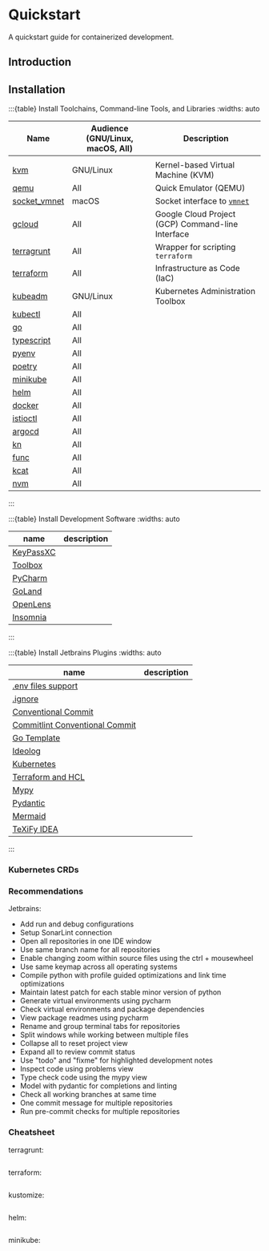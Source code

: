 # Quickstart

A quickstart guide for containerized development.

## Introduction

## Installation

:::{table} Install Toolchains, Command-line Tools, and Libraries
:widths: auto

| Name                                                                                         | Audience (GNU/Linux, macOS, All) | Description                                                                    |
|----------------------------------------------------------------------------------------------|----------------------------------|--------------------------------------------------------------------------------|
|                                                                                              |                                  |                                                                                |
| [kvm](https://wiki.debian.org/KVM)                                                           | GNU/Linux                        | Kernel-based Virtual Machine (KVM)                                             |
| [qemu](https://www.qemu.org/)                                                                | All                              | Quick Emulator (QEMU)                                                          |
| [socket_vmnet](https://formulae.brew.sh/formula/socket_vmnet)                                | macOS                            | Socket interface to [`vmnet`](https://developer.apple.com/documentation/vmnet) |
| [gcloud](https://cloud.google.com/sdk/gcloud/)                                               | All                              | Google Cloud Project (GCP) Command-line Interface                              |
| [terragrunt](https://terragrunt.gruntwork.io/docs/getting-started/install/)                  | All                              | Wrapper for scripting `terraform`                                              |
| [terraform](https://developer.hashicorp.com/terraform/tutorials/aws-get-started/install-cli) | All                              | Infrastructure as Code (IaC)                                                   |
| [kubeadm](https://kubernetes.io/docs/tasks/tools/#kubeadm)                                   | GNU/Linux                        | Kubernetes Administration Toolbox                                              |
| [kubectl](https://kubernetes.io/docs/tasks/tools/#kubectl)                                   | All                              |                                                                                |
| [go]()                                                                                       | All                              |                                                                                |
| [typescript]()                                                                               | All                              |                                                                                |
| [pyenv]()                                                                                    | All                              |                                                                                |
| [poetry]()                                                                                   | All                              |                                                                                |
| [minikube](https://kubernetes.io/docs/tasks/tools/#minikube)                                 | All                              |                                                                                |
| [helm]()                                                                                     | All                              |                                                                                | 
| [docker]()                                                                                   | All                              |                                                                                |
| [istioctl]()                                                                                 | All                              |                                                                                |
| [argocd]()                                                                                   | All                              |                                                                                |
| [kn]()                                                                                       | All                              |                                                                                |
| [func]()                                                                                     | All                              |                                                                                |
| [kcat]()                                                                                     | All                              |                                                                                |
| [nvm]()                                                                                      | All                              |                                                                                |
:::

:::{table} Install Development Software
:widths: auto

| name          | description |
|---------------|-------------|
| [KeyPassXC]() |             |
| [Toolbox]()   |             |
| [PyCharm]()   |             |
| [GoLand]()    |             |
| [OpenLens]()  |             |
| [Insomnia]()  |             |
:::

:::{table} Install Jetbrains Plugins
:widths: auto

| name                                                                                                        | description |
|-------------------------------------------------------------------------------------------------------------|-------------|
| [.env files support](https://plugins.jetbrains.com/plugin/9525--env-files-support)                          |             |
| [.ignore](https://plugins.jetbrains.com/plugin/7495--ignore)                                                |             |
| [Conventional Commit](https://plugins.jetbrains.com/plugin/13389-conventional-commit)                       |             |
| [Commitlint Conventional Commit](https://plugins.jetbrains.com/plugin/14046-commitlint-conventional-commit) |             |
| [Go Template](https://plugins.jetbrains.com/plugin/10581-go-template)                                       |             |
| [Ideolog](https://plugins.jetbrains.com/plugin/9746-ideolog)                                                |             |
| [Kubernetes](https://plugins.jetbrains.com/plugin/10485-kubernetes)                                         |             |
| [Terraform and HCL](https://plugins.jetbrains.com/plugin/7808-terraform-and-hcl)                            |             |
| [Mypy](https://plugins.jetbrains.com/plugin/11086-mypy)                                                     |             |
| [Pydantic](https://plugins.jetbrains.com/plugin/12861-pydantic)                                             |             |
| [Mermaid](https://plugins.jetbrains.com/plugin/20146-mermaid)                                               |             |
| [TeXiFy IDEA](https://plugins.jetbrains.com/plugin/9473-texify-idea)                                        |             |
:::

### Kubernetes CRDs

[//]: # (todo: improve recommendation descriptions)

### Recommendations

Jetbrains:
* Add run and debug configurations
* Setup SonarLint connection
* Open all repositories in one IDE window
* Use same branch name for all repositories
* Enable changing zoom within source files using the ctrl + mousewheel
* Use same keymap across all operating systems
* Compile python with profile guided optimizations and link time optimizations
* Maintain latest patch for each stable minor version of python
* Generate virtual environments using pycharm
* Check virtual environments and package dependencies
* View package readmes using pycharm
* Rename and group terminal tabs for repositories
* Split windows while working between multiple files
* Collapse all to reset project view
* Expand all to review commit status
* Use "todo" and "fixme" for highlighted development notes
* Inspect code using problems view
* Type check code using the mypy view
* Model with pydantic for completions and linting
* Check all working branches at same time
* One commit message for multiple repositories
* Run pre-commit checks for multiple repositories

### Cheatsheet

[//]: # (todo: document essential commands)

terragrunt:
```shell
```

terraform:
```shell
```

kustomize:
```shell
```

helm:
```shell
```

minikube:
```shell
```
